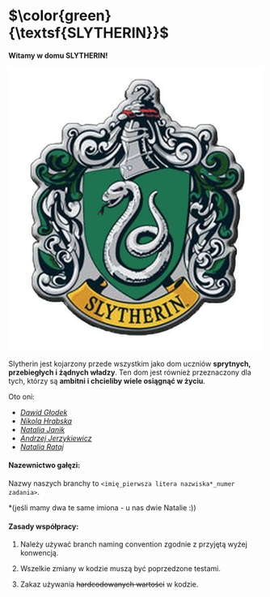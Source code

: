 
# $\color{green}{\textsf{SLYTHERIN}}$
**Witamy w domu SLYTHERIN!**

![Nie udało się wgrać obrazu](/imgs/slytherin.jpg)

Slytherin jest kojarzony przede wszystkim jako dom uczniów **sprytnych, przebiegłych i żądnych władzy**. Ten dom jest również przeznaczony dla tych, którzy są **ambitni i chcieliby wiele osiągnąć w życiu**. 

Oto oni:
* [_Dawid Głodek_](https://github.com/ddglodek)
* [_Nikola Hrabska_](https://github.com/nikolah01)
* [_Natalia Janik_](https://github.com/nataliiajanik)
* [_Andrzej Jerzykiewicz_](https://github.com/ajerzykiewicz)
* [_Natalia Rataj_](https://github.com/NataliaRat)

#### Nazewnictwo gałęzi:
Nazwy naszych branchy to `<imię_pierwsza litera nazwiska*_numer zadania>`.

*(jeśli mamy dwa te same imiona - u nas dwie Natalie :))


#### Zasady współpracy:

1. Należy używać branch naming convention zgodnie z przyjętą wyżej konwencją.

2. Wszelkie zmiany w kodzie muszą być poprzedzone testami.

3. Zakaz używania ~~hardcodowanych wartości~~ w kodzie.